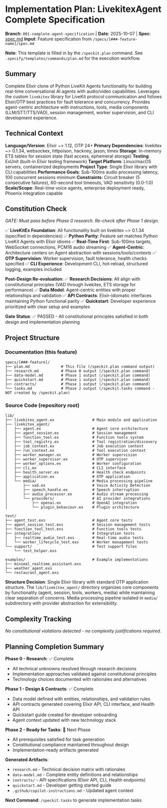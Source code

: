 # Implementation Plan: LivekitexAgent Complete Specification

**Branch**: `001-complete-agent-specification` | **Date**: 2025-10-07 | **Spec**: [spec.md](./spec.md)
**Input**: Feature specification from `/specs/[###-feature-name]/spec.md`

**Note**: This template is filled in by the `/speckit.plan` command. See `.specify/templates/commands/plan.md` for the execution workflow.

## Summary

Complete Elixir clone of Python LiveKit Agents functionality for building real-time conversational AI agents with audio/video capabilities. Leverages the custom `livekitex` library for LiveKit protocol communication and follows Elixir/OTP best practices for fault tolerance and concurrency. Provides agent-centric architecture with instructions, tools, media components (LLM/STT/TTS/VAD), session management, worker supervision, and CLI development experience.

## Technical Context

**Language/Version**: Elixir ~> 1.12, OTP 24+
**Primary Dependencies**: livekitex ~> 0.1.34, websockex, httpoison, hackney, jason, timex
**Storage**: In-memory ETS tables for session state (fast access, ephemeral storage)
**Testing**: ExUnit (built-in Elixir testing framework)
**Target Platform**: Linux/macOS servers, containerized deployments
**Project Type**: Single Elixir library with CLI capabilities
**Performance Goals**: Sub-100ms audio processing latency, 100 concurrent sessions minimum
**Constraints**: Circuit breaker (5 consecutive failures), 60-second tool timeouts, VAD sensitivity (0.0-1.0)
**Scale/Scope**: Real-time voice agents, enterprise deployment ready, Phoenix integration capable

## Constitution Check

*GATE: Must pass before Phase 0 research. Re-check after Phase 1 design.*

✅ **LiveKitEx Foundation**: All functionality built on livekitex ~> 0.1.34 (specified in dependencies)
✅ **Python Parity**: Feature set matches Python LiveKit Agents with Elixir idioms
✅ **Real-Time First**: Sub-100ms targets, WebSocket connections, PCM16 audio streaming
✅ **Agent-Centric**: Architecture centers on Agent abstraction with sessions/tools/contexts
✅ **OTP Supervision**: Worker supervision, fault tolerance, health checks specified
✅ **CLI Experience**: Development CLI, hot-reload, structured logging, examples included

**Post-Design Re-evaluation**:
✅ **Research Decisions**: All align with constitutional principles (VAD through livekitex, ETS storage for performance)
✅ **Data Model**: Agent-centric entities with proper relationships and validation
✅ **API Contracts**: Elixir-idiomatic interfaces maintaining Python functional parity
✅ **Quickstart**: Developer experience prioritized with clear setup and examples

**Gate Status**: ✅ PASSED - All constitutional principles satisfied in both design and implementation planning

## Project Structure

### Documentation (this feature)

```
specs/[###-feature]/
├── plan.md              # This file (/speckit.plan command output)
├── research.md          # Phase 0 output (/speckit.plan command)
├── data-model.md        # Phase 1 output (/speckit.plan command)
├── quickstart.md        # Phase 1 output (/speckit.plan command)
├── contracts/           # Phase 1 output (/speckit.plan command)
└── tasks.md             # Phase 2 output (/speckit.tasks command - NOT created by /speckit.plan)
```

### Source Code (repository root)

```
lib/
├── livekitex_agent.ex                 # Main module and application
├── livekitex_agent/
│   ├── agent.ex                       # Agent core architecture
│   ├── agent_session.ex               # Session management
│   ├── function_tool.ex               # Function tools system
│   ├── tool_registry.ex               # Tool registration/discovery
│   ├── job_context.ex                 # Job execution context
│   ├── run_context.ex                 # Tool execution context
│   ├── worker_manager.ex              # Worker supervision
│   ├── worker_supervisor.ex           # OTP supervisor
│   ├── worker_options.ex              # Worker configuration
│   ├── cli.ex                         # CLI interface
│   ├── health_server.ex               # Health check endpoints
│   ├── application.ex                 # OTP application
│   └── media/                         # Media processing pipeline
│       ├── vad.ex                     # Voice Activity Detection
│       ├── speech_handle.ex           # Speech interruption
│       ├── audio_processor.ex         # Audio stream processing
│       └── providers/                 # AI provider integrations
│           ├── openai.ex              # OpenAI integration
│           └── plugin_behaviour.ex    # Plugin architecture

test/
├── agent_test.exs                     # Agent core tests
├── agent_session_test.exs             # Session management tests
├── function_tool_test.exs             # Function tools tests
├── integration/                       # Integration tests
│   ├── realtime_audio_test.exs        # Real-time audio tests
│   └── worker_lifecycle_test.exs      # Worker management tests
└── support/                           # Test support files
    └── test_helper.exs

examples/                              # Example implementations
├── minimal_realtime_assistant.exs
├── weather_agent.exs
└── restaurant_agent.exs
```

**Structure Decision**: Single Elixir library with standard OTP application structure. The `lib/livekitex_agent/` directory organizes core components by functionality (agent, session, tools, workers, media) while maintaining clear separation of concerns. Media processing pipeline isolated in `media/` subdirectory with provider abstraction for extensibility.

## Complexity Tracking

*No constitutional violations detected - no complexity justifications required.*

## Planning Completion Summary

**Phase 0 - Research**: ✅ Complete
- All technical unknowns resolved through research decisions
- Implementation approaches validated against constitutional principles
- Technology choices documented with rationales and alternatives

**Phase 1 - Design & Contracts**: ✅ Complete
- Data model defined with entities, relationships, and validation rules
- API contracts generated covering Elixir API, CLI interface, and Health API
- Quickstart guide created for developer onboarding
- Agent context updated with new technology stack

**Phase 2 - Ready for Tasks**: 🔄 Next Phase
- All prerequisites satisfied for task generation
- Constitutional compliance maintained throughout design
- Implementation-ready artifacts generated

**Generated Artifacts**:
- `research.md` - Technical decision matrix with rationales
- `data-model.md` - Complete entity definitions and relationships
- `contracts/` - API specifications (Elixir API, CLI, Health endpoints)
- `quickstart.md` - Developer getting started guide
- `.github/copilot-instructions.md` - Updated agent context

**Next Command**: `/speckit.tasks` to generate implementation tasks
